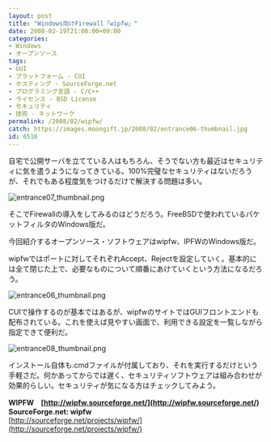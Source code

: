 ```yaml
---
layout: post
title: "Windows向けFirewall「wipfw」"
date: 2008-02-19T21:00:00+09:00
categories:
- Windows
- オープンソース
tags: 
- GUI
- プラットフォーム - CUI
- ホスティング - SourceForge.net
- プログラミング言語 - C/C++
- ライセンス - BSD License
- セキュリティ
- 技術 - ネットワーク
permalink: /2008/02/wipfw/
catch: https://images.moongift.jp/2008/02/entrance06-thumbnail.jpg
id: 6516
---
```

自宅で公開サーバを立てている人はもちろん、そうでない方も最近はセキュリティに気を遣うようになってきている。100%完璧なセキュリティはないだろうが、それでもある程度気をつけるだけで解決する問題は多い。   
  
 ![entrance07_thumbnail.png](https://images.moongift.jp/2008/02/entrance07-thumbnail.jpg)  
  
そこでFirewallの導入をしてみるのはどうだろう。FreeBSDで使われているパケットフィルタのWindows版だ。   
  
今回紹介するオープンソース・ソフトウェアはwipfw、IPFWのWindows版だ。   
  
<!--more-->  
  
wipfwではポートに対してそれぞれAccept、Rejectを設定していく。基本的には全て閉じた上で、必要なものについて順番にあけていくという方法になるだろう。   
  
 ![entrance06_thumbnail.png](https://images.moongift.jp/2008/02/entrance06-thumbnail.jpg)  
  
CUIで操作するのが基本ではあるが、wipfwのサイトではGUIフロントエンドも配布されている。これを使えば見やすい画面で、利用できる設定を一覧しながら指定できて便利だ。   
  
 ![entrance08_thumbnail.png](https://images.moongift.jp/2008/02/entrance08-thumbnail.jpg)  
  
インストール自体も.cmdファイルが付属しており、それを実行するだけという手軽さだ。何かあってからでは遅く、セキュリティソフトウェアは組み合わせが効果的らしい。セキュリティが気になる方はチェックしてみよう。   
  
**WIPFW　[http://wipfw.sourceforge.net/](http://wipfw.sourceforge.net/)**  
 **SourceForge.net: wipfw**  
[http://sourceforge.net/projects/wipfw/](http://sourceforge.net/projects/wipfw/)

